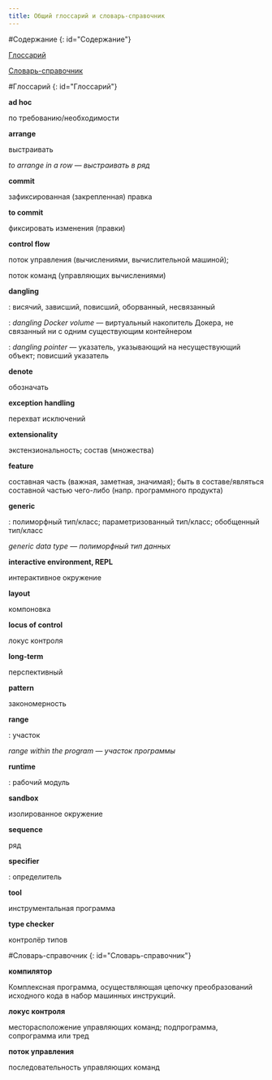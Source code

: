 ```yaml
---
title: Общий глоссарий и словарь-справочник
---
```


#Содержание
{: id="Содержание"}

[Глоссарий](#Глоссарий)

[Словарь-справочник](#Словарь-справочник)

#Глоссарий
{: id="Глоссарий"}

**ad hoc**

по требованию/необходимости

**arrange**

выстраивать

_to arrange in a row — выстраивать в ряд_

**commit**

зафиксированная (закрепленная) правка

**to commit**

фиксировать изменения (правки)

**control flow**

поток управления (вычислениями, вычислительной машиной);

поток команд (управляющих вычислениями)

**dangling**

: висячий, зависший, повисший, оборванный, несвязанный

: _dangling Docker volume_ — виртуальный накопитель Докера, не связанный ни с одним существующим контейнером

: _dangling pointer_ — указатель, указывающий на несуществующий объект; повисший указатель

**denote**

обозначать

**exception handling**

перехват исключений

**extensionality**

экстензиональность; состав (множества)

**feature**

составная часть (важная, заметная, значимая); быть в составе/являться составной частью чего-либо (напр. программного продукта)

**generic**

: полиморфный тип/класс; параметризованный тип/класс; обобщенный тип/класс

  _generic data type — полиморфный тип данных_

**interactive environment, REPL**

интерактивное окружение

**layout**

компоновка

**locus of control**

локус контроля

**long-term**

перспективный

**pattern**

закономерность

**range**

: участок

  _range within the program — участок программы_

**runtime**

: рабочий модуль

**sandbox**

изолированное окружение

**sequence**

ряд

**specifier**

: определитель

**tool**

инструментальная программа

**type checker**

контролёр типов

#Словарь-справочник
{: id="Словарь-справочник"}

**компилятор**

Комплексная программа, осуществляющая цепочку преобразований исходного кода в набор машинных инструкций.

**локус контроля**

месторасположение управляющих команд; подпрограмма, сопрограмма или тред

**поток управления**

последовательность управляющих команд
